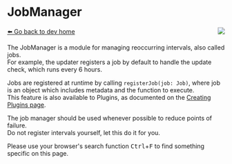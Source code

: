 # JobManager
[⬅️ Go back to dev home](../#readme) <a href="/src/jobs/jobManager.js" target="_blank"><img align="right" src="https://img.shields.io/badge/<%2F>%20Source-darkcyan"></a>

The JobManager is a module for managing reoccurring intervals, also called jobs.  
For example, the updater registers a job by default to handle the update check, which runs every 6 hours.  

Jobs are registered at runtime by calling `registerJob(job: Job)`, where job is an object which includes metadata and the function to execute.  
This feature is also available to Plugins, as documented on the [Creating Plugins page](../../wiki/creating_plugins.md#jobmanager).  

The job manager should be used whenever possible to reduce points of failure.  
Do not register intervals yourself, let this do it for you.

Please use your browser's search function <kbd>Ctrl</kbd>+<kbd>F</kbd> to find something specific on this page.
